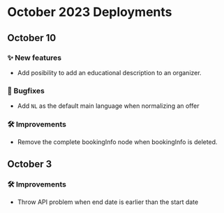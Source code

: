 # October 2023 Deployments

## October 10

### ✨ New features
* Add posibility to add an educational description to an organizer.

### 🐛 Bugfixes
* Add `NL` as the default main language when normalizing an offer

### 🛠 Improvements
* Remove the complete bookingInfo node when bookingInfo is deleted.

## October 3

### 🛠 Improvements
* Throw API problem when end date is earlier than the start date